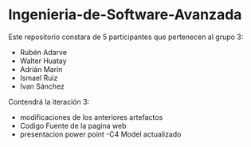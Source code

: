# Ingenieria-de-Software-Avanzada 
Este repositorio constara de 5 participantes que pertenecen al grupo 3:

- Rubén Adarve
- Walter Huatay 
- Adrián Marín
- Ismael Ruiz
- Ivan Sánchez

Contendrá la iteración 3:

- modificaciones de los anteriores artefactos
- Codigo Fuente de la pagina web 
- presentacion power point
-C4 Model actualizado
